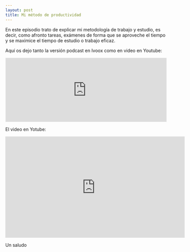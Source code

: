 ```yaml
---
layout: post
title: Mi método de productividad
---
```


En este episodio trato de explicar mi metodología de trabajo y estudio, es decir, como afronto tareas, exámenes de forma que se aproveche el tiempo y se maximice el tiempo de estudio o trabajo eficaz. 

Aquí os dejo tanto la versión podcast en Ivoox como en video en Youtube:

<iframe id='audio_37014171' frameborder='0' allowfullscreen='' scrolling='no' height='200' style='border:1px solid #EEE; box-sizing:border-box; width:100%;' src="https://www.ivoox.com/player_ej_37014171_4_1.html?c1=ff6600"></iframe>



El video en Yotube:
<iframe width="560" height="315" src="https://www.youtube.com/embed/g6HYwhvEh_0" frameborder="0" allow="autoplay; encrypted-media" allowfullscreen></iframe>


Un saludo

